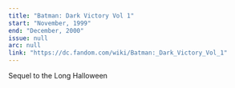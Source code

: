 ```yaml
---
title: "Batman: Dark Victory Vol 1"
start: "November, 1999"
end: "December, 2000"
issue: null
arc: null
link: "https://dc.fandom.com/wiki/Batman:_Dark_Victory_Vol_1"
---
```


Sequel to the Long Halloween
